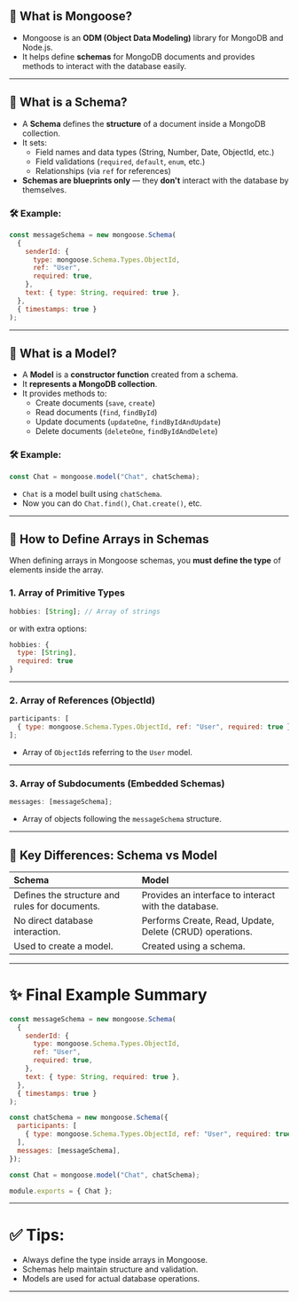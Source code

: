 ## 🔹 What is Mongoose?

- Mongoose is an **ODM (Object Data Modeling)** library for MongoDB and Node.js.
- It helps define **schemas** for MongoDB documents and provides methods to interact with the database easily.

---

## 🔹 What is a Schema?

- A **Schema** defines the **structure** of a document inside a MongoDB collection.
- It sets:
  - Field names and data types (String, Number, Date, ObjectId, etc.)
  - Field validations (`required`, `default`, `enum`, etc.)
  - Relationships (via `ref` for references)
- **Schemas are blueprints only** — they **don't** interact with the database by themselves.

### 🛠 Example:

```javascript
const messageSchema = new mongoose.Schema(
  {
    senderId: {
      type: mongoose.Schema.Types.ObjectId,
      ref: "User",
      required: true,
    },
    text: { type: String, required: true },
  },
  { timestamps: true }
);
```

---

## 🔹 What is a Model?

- A **Model** is a **constructor function** created from a schema.
- It **represents a MongoDB collection**.
- It provides methods to:
  - Create documents (`save`, `create`)
  - Read documents (`find`, `findById`)
  - Update documents (`updateOne`, `findByIdAndUpdate`)
  - Delete documents (`deleteOne`, `findByIdAndDelete`)

### 🛠 Example:

```javascript
const Chat = mongoose.model("Chat", chatSchema);
```

- `Chat` is a model built using `chatSchema`.
- Now you can do `Chat.find()`, `Chat.create()`, etc.

---

## 🔹 How to Define Arrays in Schemas

When defining arrays in Mongoose schemas, you **must define the type** of elements inside the array.

### 1. Array of Primitive Types

```javascript
hobbies: [String]; // Array of strings
```

or with extra options:

```javascript
hobbies: {
  type: [String],
  required: true
}
```

---

### 2. Array of References (ObjectId)

```javascript
participants: [
  { type: mongoose.Schema.Types.ObjectId, ref: "User", required: true },
];
```

- Array of `ObjectId`s referring to the `User` model.

---

### 3. Array of Subdocuments (Embedded Schemas)

```javascript
messages: [messageSchema];
```

- Array of objects following the `messageSchema` structure.

---

## 🔹 Key Differences: Schema vs Model

| Schema                                         | Model                                                    |
| :--------------------------------------------- | :------------------------------------------------------- |
| Defines the structure and rules for documents. | Provides an interface to interact with the database.     |
| No direct database interaction.                | Performs Create, Read, Update, Delete (CRUD) operations. |
| Used to create a model.                        | Created using a schema.                                  |

---

# ✨ Final Example Summary

```javascript
const messageSchema = new mongoose.Schema(
  {
    senderId: {
      type: mongoose.Schema.Types.ObjectId,
      ref: "User",
      required: true,
    },
    text: { type: String, required: true },
  },
  { timestamps: true }
);

const chatSchema = new mongoose.Schema({
  participants: [
    { type: mongoose.Schema.Types.ObjectId, ref: "User", required: true },
  ],
  messages: [messageSchema],
});

const Chat = mongoose.model("Chat", chatSchema);

module.exports = { Chat };
```

---

# ✅ Tips:

- Always define the type inside arrays in Mongoose.
- Schemas help maintain structure and validation.
- Models are used for actual database operations.

---
